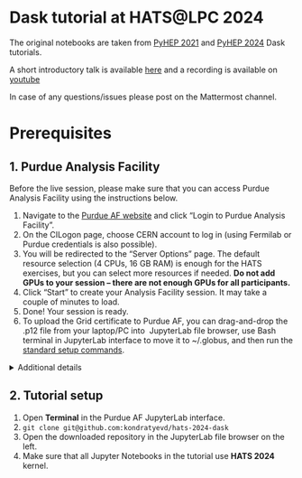 # Dask tutorial at HATS@LPC 2024

The original notebooks are taken from [PyHEP 2021](https://indico.cern.ch/event/1027094/) and [PyHEP 2024](https://github.com/ikrommyd/pyhep2024-coffea-dask) Dask tutorials.

A short introductory talk is available [here](https://indico.cern.ch/event/1027094/contributions/4312696/attachments/2239462/3796674/pyhep-dask.pdf) and a recording is available on [youtube](https://www.youtube.com/watch?v=BmmVmKHEcsc&list=PLKZ9c4ONm-VnFUD0XX2DmfP1JA8VIRhXP)

In case of any questions/issues please post on the Mattermost channel.

# Prerequisites

## 1. Purdue Analysis Facility

Before the live session, please make sure that you can access Purdue Analysis Facility using the instructions below. 

1. Navigate to the [Purdue AF website](https://analysis-facility.physics.purdue.edu/) and click “Login to Purdue Analysis Facility”.
2. On the CILogon page, choose CERN account to log in (using Fermilab or Purdue credentials is also possible).
3. You will be redirected to the “Server Options” page. The default resource selection (4 CPUs, 16 GB RAM) is enough for the HATS exercises, but you can select more resources if needed. **Do not add GPUs to your session – there are not enough GPUs for all participants.**
4. Click “Start” to create your Analysis Facility session. It may take a couple of minutes to load.
5. Done! Your session is ready.
6. To upload the Grid certificate to Purdue AF, you can drag-and-drop the .p12 file from your laptop/PC into  JupyterLab file browser, use Bash terminal in JupyterLab interface to move it to ~/.globus, and then run the [standard setup commands](https://twiki.cern.ch/twiki/bin/view/CMSPublic/WorkBookStartingGrid).

<details>
  <summary>Additional details</summary>
  
- As a CMS member, you can continue using Purdue AF for your work after HATS is over.
- Your Purdue AF session will keep running even if you close your web browser tab, so you can reconnect to it at any time. Idle sessions are terminated after 14 days.
- When you log in for the first time, we create a 25 GB private directory for you at `/home/<username>`, and a shared `/work/users/<username>` directory with 100 GB quota. These directories will persist for 6 months after your last activity at Purdue AF.
- Browse the [documentation](https://analysis-facility.physics.purdue.edu/) to learn more about available functionality.
  
</details>

## 2. Tutorial setup

1. Open **Terminal** in the Purdue AF JupyterLab interface.
2. `git clone git@github.com:kondratyevd/hats-2024-dask`
3. Open the downloaded repository in the JupyterLab file browser on the left.
4. Make sure that all Jupyter Notebooks in the tutorial use **HATS 2024** kernel.





